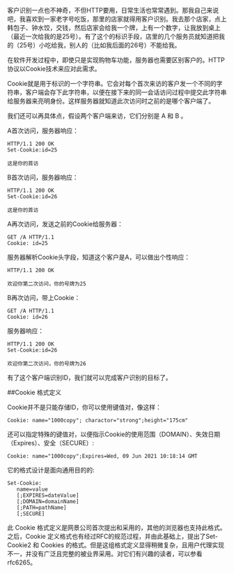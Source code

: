 客户识别一点也不神奇，不但HTTP要用，日常生活也常常遇到。那我自己来说吧，我喜欢到一家老字号吃饭，那里的店家就得用客户识别。我去那个店家，点上韩包子、钟水饺，交钱，然后店家会给我一个牌，上有一个数字，让我放到桌上（最近一次给我的是25号）。有了这个的标识手段，店里的几个服务员就知道把我的（25号）小吃给我，别人的（比如我后面的26号）不能给我。 

在软件开发过程中，即使只是实现购物车功能，服务器也需要区别客户的。HTTP协议以Cookie技术来应对此需求。

Cookie就是用于标识的一个字符串。它会对每个首次来访的客户发一个不同的字符串，客户端会存下此字符串，以便在接下来的同一会话访问过程中提交此字符串给服务器来亮明身份。这样服务器就知道此次访问时之前的是哪个客户端了。

我们还可以再具体点，假设两个客户端来访，它们分别是 A 和 B 。

A首次访问，服务器响应：

    HTTP/1.1 200 OK
    Set-Cookie:id=25

    这是你的首访

B首次访问，服务器响应：

    HTTP/1.1 200 OK
    Set-Cookie:id=26

    这是你的首访


A再次访问，发送之前的Cookie给服务器：

    GET /A HTTP/1.1
    Cookie: id=25

服务器解析Cookie头字段，知道这个客户是A，可以做出个性响应：

    HTTP/1.1 200 OK

    欢迎你第二次访问，你的号牌为25

B再次访问，带上Cookie：

    GET /A HTTP/1.1
    Cookie: id=26


服务器响应：

    HTTP/1.1 200 OK
    Set-Cookie:id=26

    欢迎你第二次访问，你的号牌为26

有了这个客户端识别ID，我们就可以完成客户识别的目标了。

##Cookie 格式定义
 
Cookie并不是只能存储ID，你可以使用键值对，像这样：

    Cookie: name="1000copy"; charactor="strong";height="175cm"


还可以指定特殊的键值对，以便指示Cookie的使用范围（DOMAIN）、失效日期（Expires）、安全（SECURE）:


    Cookie: name="1000copy";Expires=Wed, 09 Jun 2021 10:18:14 GMT
    


它的格式设计是面向通用目的的:


    Set-Cookie:
       name=value
       [;EXPIRES=dateValue]
       [;DOMAIN=domainName]
       [;PATH=pathName]
       [;SECURE]

此 Cookie 格式定义是网景公司首次提出和采用的，其他的浏览器也支持此格式。之后，Cookie 定义格式也有经过RFC的规范过程，并由此基础上，提出了Set-Cookie2 和 Cookies 的格式。但是这组格式定义显得稍微复杂，且用户代理实现不一，并没有广泛且完整的被业界采用。对它们有兴趣的读者，可以参看rfc6265。 